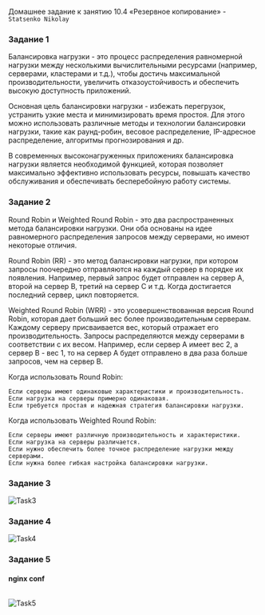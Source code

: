 Домашнее задание к занятию 10.4 «Резервное копирование» - `Statsenko Nikolay`

### Задание 1

Балансировка нагрузки - это процесс распределения равномерной нагрузки между несколькими вычислительными ресурсами (например, серверами, кластерами и т.д.),
чтобы достичь максимальной производительности, увеличить отказоустойчивость и обеспечить высокую доступность приложений.

Основная цель балансировки нагрузки - избежать перегрузок, устранить узкие места и минимизировать время простоя. 
Для этого можно использовать различные методы и технологии балансировки нагрузки, такие как раунд-робин, весовое распределение, IP-адресное распределение, алгоритмы прогнозирования и др.

В современных высоконагруженных приложениях балансировка нагрузки является необходимой функцией, которая позволяет максимально эффективно использовать ресурсы,
повышать качество обслуживания и обеспечивать бесперебойную работу системы.

### Задание 2

Round Robin и Weighted Round Robin - это два распространенных метода балансировки нагрузки. 
Они оба основаны на идее равномерного распределения запросов между серверами, но имеют некоторые отличия.

Round Robin (RR) - это метод балансировки нагрузки, при котором запросы поочередно отправляются на каждый сервер в порядке их появления. 
Например, первый запрос будет отправлен на сервер A, второй на сервер B, третий на сервер C и т.д. Когда достигается последний сервер, цикл повторяется.

Weighted Round Robin (WRR) - это усовершенствованная версия Round Robin, которая дает больший вес более производительным серверам. 
Каждому серверу присваивается вес, который отражает его производительность. Запросы распределяются между серверами в соответствии с их весом. 
Например, если сервер A имеет вес 2, а сервер B - вес 1, то на сервер A будет отправлено в два раза больше запросов, чем на сервер B.

Когда использовать Round Robin:

    Если серверы имеют одинаковые характеристики и производительность.
    Если нагрузка на серверы примерно одинаковая.
    Если требуется простая и надежная стратегия балансировки нагрузки.

Когда использовать Weighted Round Robin:

    Если серверы имеют различную производительность и характеристики.
    Если нагрузка на серверы различается.
    Если нужно обеспечить более точное распределение нагрузки между серверами.
    Если нужна более гибкая настройка балансировки нагрузки.

### Задание 3
![Task3]()

### Задание 4
![Task4]()

### Задание 5

#### nginx conf
```

```
![Task5]()

